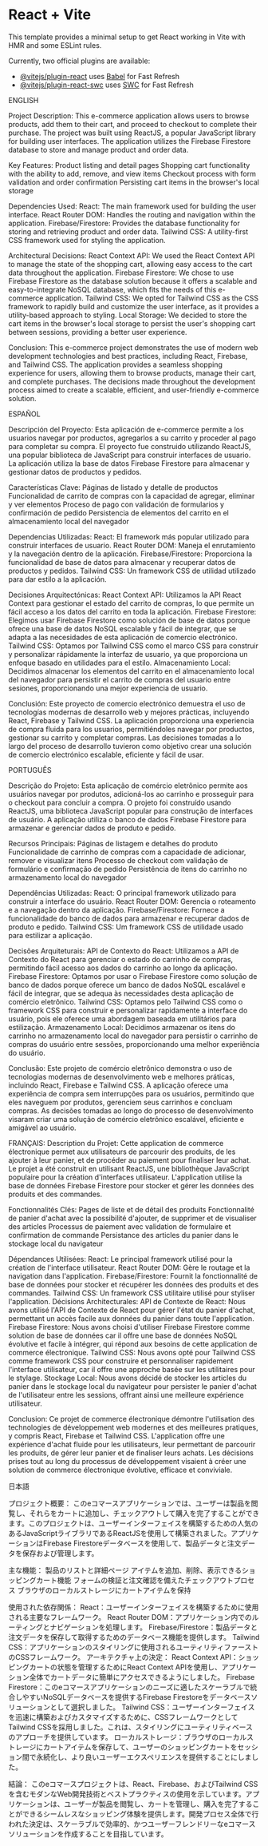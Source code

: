 # React + Vite

This template provides a minimal setup to get React working in Vite with HMR and some ESLint rules.

Currently, two official plugins are available:

- [@vitejs/plugin-react](https://github.com/vitejs/vite-plugin-react/blob/main/packages/plugin-react/README.md) uses [Babel](https://babeljs.io/) for Fast Refresh
- [@vitejs/plugin-react-swc](https://github.com/vitejs/vite-plugin-react-swc) uses [SWC](https://swc.rs/) for Fast Refresh

ENGLISH

Project Description:
This e-commerce application allows users to browse products, add them to their cart, and proceed to checkout to complete their purchase. The project was built using ReactJS, a popular JavaScript library for building user interfaces. The application utilizes the Firebase Firestore database to store and manage product and order data.

Key Features:
Product listing and detail pages
Shopping cart functionality with the ability to add, remove, and view items
Checkout process with form validation and order confirmation
Persisting cart items in the browser's local storage

Dependencies Used:
React: The main framework used for building the user interface.
React Router DOM: Handles the routing and navigation within the application.
Firebase/Firestore: Provides the database functionality for storing and retrieving product and order data.
Tailwind CSS: A utility-first CSS framework used for styling the application.

Architectural Decisions:
React Context API: We used the React Context API to manage the state of the shopping cart, allowing easy access to the cart data throughout the application.
Firebase Firestore: We chose to use Firebase Firestore as the database solution because it offers a scalable and easy-to-integrate NoSQL database, which fits the needs of this e-commerce application.
Tailwind CSS: We opted for Tailwind CSS as the CSS framework to rapidly build and customize the user interface, as it provides a utility-based approach to styling.
Local Storage: We decided to store the cart items in the browser's local storage to persist the user's shopping cart between sessions, providing a better user experience.

Conclusion:
This e-commerce project demonstrates the use of modern web development technologies and best practices, including React, Firebase, and Tailwind CSS. The application provides a seamless shopping experience for users, allowing them to browse products, manage their cart, and complete purchases. The decisions made throughout the development process aimed to create a scalable, efficient, and user-friendly e-commerce solution.

ESPAÑOL

Descripción del Proyecto:
Esta aplicación de e-commerce permite a los usuarios navegar por productos, agregarlos a su carrito y proceder al pago para completar su compra. El proyecto fue construido utilizando ReactJS, una popular biblioteca de JavaScript para construir interfaces de usuario. La aplicación utiliza la base de datos Firebase Firestore para almacenar y gestionar datos de productos y pedidos.

Características Clave:
Páginas de listado y detalle de productos
Funcionalidad de carrito de compras con la capacidad de agregar, eliminar y ver elementos
Proceso de pago con validación de formularios y confirmación de pedido
Persistencia de elementos del carrito en el almacenamiento local del navegador

Dependencias Utilizadas:
React: El framework más popular utilizado para construir interfaces de usuario.
React Router DOM: Maneja el enrutamiento y la navegación dentro de la aplicación.
Firebase/Firestore: Proporciona la funcionalidad de base de datos para almacenar y recuperar datos de productos y pedidos.
Tailwind CSS: Un framework CSS de utilidad utilizado para dar estilo a la aplicación.

Decisiones Arquitectónicas:
React Context API: Utilizamos la API React Context para gestionar el estado del carrito de compras, lo que permite un fácil acceso a los datos del carrito en toda la aplicación.
Firebase Firestore: Elegimos usar Firebase Firestore como solución de base de datos porque ofrece una base de datos NoSQL escalable y fácil de integrar, que se adapta a las necesidades de esta aplicación de comercio electrónico.
Tailwind CSS: Optamos por Tailwind CSS como el marco CSS para construir y personalizar rápidamente la interfaz de usuario, ya que proporciona un enfoque basado en utilidades para el estilo.
Almacenamiento Local: Decidimos almacenar los elementos del carrito en el almacenamiento local del navegador para persistir el carrito de compras del usuario entre sesiones, proporcionando una mejor experiencia de usuario.

Conclusión:
Este proyecto de comercio electrónico demuestra el uso de tecnologías modernas de desarrollo web y mejores prácticas, incluyendo React, Firebase y Tailwind CSS. La aplicación proporciona una experiencia de compra fluida para los usuarios, permitiéndoles navegar por productos, gestionar su carrito y completar compras. Las decisiones tomadas a lo largo del proceso de desarrollo tuvieron como objetivo crear una solución de comercio electrónico escalable, eficiente y fácil de usar.

PORTUGUÊS

Descrição do Projeto:
Esta aplicação de comércio eletrônico permite aos usuários navegar por produtos, adicioná-los ao carrinho e prosseguir para o checkout para concluir a compra. O projeto foi construído usando ReactJS, uma biblioteca JavaScript popular para construção de interfaces de usuário. A aplicação utiliza o banco de dados Firebase Firestore para armazenar e gerenciar dados de produto e pedido.

Recursos Principais:
Páginas de listagem e detalhes do produto
Funcionalidade de carrinho de compras com a capacidade de adicionar, remover e visualizar itens
Processo de checkout com validação de formulário e confirmação de pedido
Persistência de itens do carrinho no armazenamento local do navegador

Dependências Utilizadas:
React: O principal framework utilizado para construir a interface do usuário.
React Router DOM: Gerencia o roteamento e a navegação dentro da aplicação.
Firebase/Firestore: Fornece a funcionalidade do banco de dados para armazenar e recuperar dados de produto e pedido.
Tailwind CSS: Um framework CSS de utilidade usado para estilizar a aplicação.

Decisões Arquiteturais:
API de Contexto do React: Utilizamos a API de Contexto do React para gerenciar o estado do carrinho de compras, permitindo fácil acesso aos dados do carrinho ao longo da aplicação.
Firebase Firestore: Optamos por usar o Firebase Firestore como solução de banco de dados porque oferece um banco de dados NoSQL escalável e fácil de integrar, que se adequa às necessidades desta aplicação de comércio eletrônico.
Tailwind CSS: Optamos pelo Tailwind CSS como o framework CSS para construir e personalizar rapidamente a interface do usuário, pois ele oferece uma abordagem baseada em utilitários para estilização.
Armazenamento Local: Decidimos armazenar os itens do carrinho no armazenamento local do navegador para persistir o carrinho de compras do usuário entre sessões, proporcionando uma melhor experiência do usuário.

Conclusão:
Este projeto de comércio eletrônico demonstra o uso de tecnologias modernas de desenvolvimento web e melhores práticas, incluindo React, Firebase e Tailwind CSS. A aplicação oferece uma experiência de compra sem interrupções para os usuários, permitindo que eles naveguem por produtos, gerenciem seus carrinhos e concluam compras. As decisões tomadas ao longo do processo de desenvolvimento visaram criar uma solução de comércio eletrônico escalável, eficiente e amigável ao usuário.


FRANÇAIS:
Description du Projet:
Cette application de commerce électronique permet aux utilisateurs de parcourir des produits, de les ajouter à leur panier, et de procéder au paiement pour finaliser leur achat. Le projet a été construit en utilisant ReactJS, une bibliothèque JavaScript populaire pour la création d'interfaces utilisateur. L'application utilise la base de données Firebase Firestore pour stocker et gérer les données des produits et des commandes.

Fonctionnalités Clés:
Pages de liste et de détail des produits
Fonctionnalité de panier d'achat avec la possibilité d'ajouter, de supprimer et de visualiser des articles
Processus de paiement avec validation de formulaire et confirmation de commande
Persistance des articles du panier dans le stockage local du navigateur

Dépendances Utilisées:
React: Le principal framework utilisé pour la création de l'interface utilisateur.
React Router DOM: Gère le routage et la navigation dans l'application.
Firebase/Firestore: Fournit la fonctionnalité de base de données pour stocker et récupérer les données des produits et des commandes.
Tailwind CSS: Un framework CSS utilitaire utilisé pour styliser l'application.
Décisions Architecturales:
API de Contexte de React: Nous avons utilisé l'API de Contexte de React pour gérer l'état du panier d'achat, permettant un accès facile aux données du panier dans toute l'application.
Firebase Firestore: Nous avons choisi d'utiliser Firebase Firestore comme solution de base de données car il offre une base de données NoSQL évolutive et facile à intégrer, qui répond aux besoins de cette application de commerce électronique.
Tailwind CSS: Nous avons opté pour Tailwind CSS comme framework CSS pour construire et personnaliser rapidement l'interface utilisateur, car il offre une approche basée sur les utilitaires pour le stylage.
Stockage Local: Nous avons décidé de stocker les articles du panier dans le stockage local du navigateur pour persister le panier d'achat de l'utilisateur entre les sessions, offrant ainsi une meilleure expérience utilisateur.

Conclusion:
Ce projet de commerce électronique démontre l'utilisation des technologies de développement web modernes et des meilleures pratiques, y compris React, Firebase et Tailwind CSS. L'application offre une expérience d'achat fluide pour les utilisateurs, leur permettant de parcourir les produits, de gérer leur panier et de finaliser leurs achats. Les décisions prises tout au long du processus de développement visaient à créer une solution de commerce électronique évolutive, efficace et conviviale.

日本語

プロジェクト概要：
このeコマースアプリケーションでは、ユーザーは製品を閲覧し、それらをカートに追加し、チェックアウトして購入を完了することができます。このプロジェクトは、ユーザーインターフェイスを構築するための人気のあるJavaScriptライブラリであるReactJSを使用して構築されました。アプリケーションはFirebase Firestoreデータベースを使用して、製品データと注文データを保存および管理します。

主な機能：
製品のリストと詳細ページ
アイテムを追加、削除、表示できるショッピングカート機能
フォームの検証と注文確認を備えたチェックアウトプロセス
ブラウザのローカルストレージにカートアイテムを保持

使用された依存関係：
React：ユーザーインターフェイスを構築するために使用される主要なフレームワーク。
React Router DOM：アプリケーション内でのルーティングとナビゲーションを処理します。
Firebase/Firestore：製品データと注文データを保存して取得するためのデータベース機能を提供します。
Tailwind CSS：アプリケーションのスタイリングに使用されるユーティリティファーストのCSSフレームワーク。
アーキテクチャ上の決定：
React Context API：ショッピングカートの状態を管理するためにReact Context APIを使用し、アプリケーション全体でカートデータに簡単にアクセスできるようにしました。
Firebase Firestore：このeコマースアプリケーションのニーズに適したスケーラブルで統合しやすいNoSQLデータベースを提供するFirebase Firestoreをデータベースソリューションとして選択しました。
Tailwind CSS：ユーザーインターフェイスを迅速に構築およびカスタマイズするために、CSSフレームワークとしてTailwind CSSを採用しました。これは、スタイリングにユーティリティベースのアプローチを提供しています。
ローカルストレージ：ブラウザのローカルストレージにカートアイテムを保存して、ユーザーのショッピングカートをセッション間で永続化し、より良いユーザーエクスペリエンスを提供することにしました。

結論：
このeコマースプロジェクトは、React、Firebase、およびTailwind CSSを含むモダンなWeb開発技術とベストプラクティスの使用を示しています。アプリケーションは、ユーザーが製品を閲覧し、カートを管理し、購入を完了することができるシームレスなショッピング体験を提供します。開発プロセス全体で行われた決定は、スケーラブルで効率的、かつユーザーフレンドリーなeコマースソリューションを作成することを目指しています。
